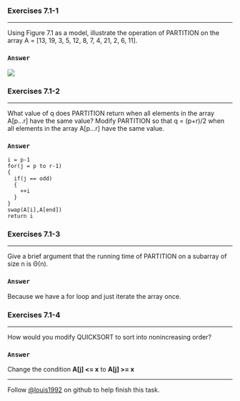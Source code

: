 ### Exercises 7.1-1
***
Using Figure 7.1 as a model, illustrate the operation of PARTITION on the array A = [13, 19, 3, 5, 12, 8, 7, 4, 21, 2, 6, 11].

### `Answer`
![](./repo/s1/1.png)


### Exercises 7.1-2
***
What value of q does PARTITION return when all elements in the array A[p...r] have the same value? Modify PARTITION so that q = (p+r)/2 when all elements in the array A[p...r] have the same value.

### `Answer`
```
i = p-1
for(j = p to r-1)
{
  if(j == odd)
  {
    ++i
  }
}
swap(A[i],A[end])
return i
```

### Exercises 7.1-3
***
Give a brief argument that the running time of PARTITION on a subarray of size n is Θ(n).

### `Answer`
Because we have a for loop and just iterate the array once.

### Exercises 7.1-4
***
How would you modify QUICKSORT to sort into nonincreasing order?

### `Answer`
Change the condition **A[j] <= x** to **A[j] >= x**


***
Follow [@louis1992](https://github.com/gzc) on github to help finish this task.

